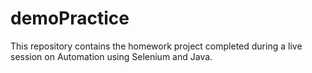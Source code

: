 # demoPractice
This repository contains the homework project completed during a live session on Automation using Selenium and Java. 
